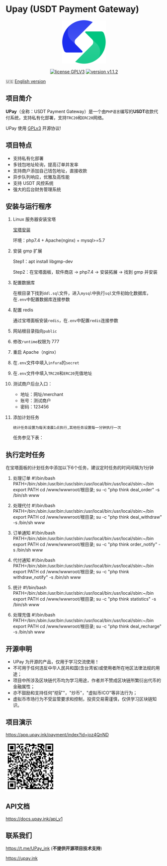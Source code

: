 # Upay (USDT Payment Gateway)

<p align="center">
<img src="https://raw.githubusercontent.com/UPay-USDT/USDT-Payment-Gateway/main/UPay-logo.png" witdh="140" height="140">
</p>
<p align="center">
<a href="https://www.gnu.org/licenses/gpl-3.0.html"><img src="https://img.shields.io/badge/license-GPLV3-blue" alt="license GPLV3"></a>
<a href="https://github.com/UPay-USDT/USDT-Payment-Gateway/releases/tag/v1.1.2"><img src="https://img.shields.io/badge/version-v1.1.2-green" alt="version v1.1.2"></a>
</p>

🇺🇸 [English version](https://github.com/UPay-USDT/USDT-Payment-Gateway/blob/main/README_en.md)

## 项目简介
**UPay**（全称：USDT Payment Gateway）是一个由<code>PHP语言</code>编写的**USDT**收款代付系统，支持私有化部署，支持<code>TRC20</code>和<code>ERC20</code>网络。

UPay 使用 [GPLv3](https://www.gnu.org/licenses/gpl-3.0.html) 开源协议!



## 项目特点

* 支持私有化部署
* 多钱包地址轮询，提高订单并发率
* 支持商户添加自己钱包地址，直接收款
* 异步队列响应，优雅及高性能
* 支持 USDT 风控系统
* 强大的后台财务管理系统



## 安装与运行程序
1. Linux 服务器安装宝塔

   [宝塔安装](https://www.bt.cn/new/download.html)

   环境：php7.4 + Apache(nginx) + mysql>=5.7

2. 安装 gmp 扩展

   Step1：apt install libgmp-dev

   Step2：在宝塔面板，软件商店 -> php7.4 -> 安装拓展 -> 找到 gmp 并安装

3. 配置数据库

   在根目录下找到<code>ddl.sql</code>文件，进入<code>mysql</code>中执行<code>sql</code>文件初始化数据库，在<code>.env</code>中配置数据库连接参数

4. 配置 redis

   通过宝塔面板安装<code>redis</code>，在<code>.env</code>中配置<code>redis</code>连接参数

5. 网站根目录指向<code>public</code>

6. 修改<code>runtime</code>权限为 777

7. 重启 Apache（nginx）

8. 在<code>.env</code>文件中填入<code>infura</code>的<code>secret</code>

9. 在`.env`文件中填入`TRC20`和`ERC20`充值地址

10. 测试商户后台入口：

    * 地址：网址/merchant
    * 账号：测试商户
    * 密码：123456 

12. 添加计划任务

    `统计任务设置为每天凌晨1点执行,其他任务设置每一分钟执行一次`

    任务参见下表：



## 执行定时任务

在宝塔面板的计划任务中添加以下6个任务，建议定时任务的时间间隔为1分钟

1. 处理订单
   #!/bin/bash
   PATH=/bin:/sbin:/usr/bin:/usr/sbin:/usr/local/bin:/usr/local/sbin:~/bin
   export PATH
   cd /www/wwwroot/根目录; su -c "php think deal_order" -s /bin/sh www

2. 处理代付
   #!/bin/bash
   PATH=/bin:/sbin:/usr/bin:/usr/sbin:/usr/local/bin:/usr/local/sbin:~/bin
   export PATH
   cd /www/wwwroot/根目录; su -c "php think deal_withdraw" -s /bin/sh www

3. 订单通知
   #!/bin/bash
   PATH=/bin:/sbin:/usr/bin:/usr/sbin:/usr/local/bin:/usr/local/sbin:~/bin
   export PATH
   cd /www/wwwroot/根目录; su -c "php think order_notify" -s /bin/sh www

4. 代付通知
   #!/bin/bash
   PATH=/bin:/sbin:/usr/bin:/usr/sbin:/usr/local/bin:/usr/local/sbin:~/bin
   export PATH
   cd /www/wwwroot/根目录; su -c "php think withdraw_notify" -s /bin/sh www

5. 统计
   #!/bin/bash
   PATH=/bin:/sbin:/usr/bin:/usr/sbin:/usr/local/bin:/usr/local/sbin:~/bin
   export PATH
   cd /www/wwwroot/根目录; su -c "php think statistics" -s /bin/sh www

6. 处理充值
   #!/bin/bash
   PATH=/bin:/sbin:/usr/bin:/usr/sbin:/usr/local/bin:/usr/local/sbin:~/bin
   export PATH
   cd /www/wwwroot/根目录; su -c "php think deal_recharge" -s /bin/sh www



## 开源申明

* UPay 为开源的产品，仅用于学习交流使用！
* 不可用于任何违反中华人民共和国(含台湾省)或使用者所在地区法律法规的用途；
* 项目中所涉及区块链代币均为学习用途，作者并不赞成区块链所繁衍出代币的金融属性；
* 亦不鼓励和支持任何"挖矿"，"炒币"，"虚拟币ICO"等非法行为；
* 虚拟币市场行为不受监管要求和控制，投资交易需谨慎，仅供学习区块链知识。



## 项目演示

https://app.upay.ink/payment/index?id=joz4QnND

<img src="https://raw.githubusercontent.com/UPay-USDT/USDT-Payment-Gateway/main/demo-qrcode.png?2" witdh="160" height="160">

## API文档
https://docs.upay.ink/api_v1


## 联系我们

https://t.me/UPay_ink  (**不提供开源项目技术支持**)

https://upay.ink
